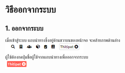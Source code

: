 # วิธีออกจากระบบ
## 1. ออกจากระบบ
เมื่อเข้าสู่ระบบ แถบนำทางซึ่งอยู่ด้านขวาบนของหน้าจอ จะคล้ายภาพด้านล่าง<br>
![](../man-img/07.logout/nav-bar.png)<br>
ผู้ใช้ต้องกดปุ่มชื่อผู้ใช้จากแถบนำทางเพื่อออกจากระบบ<br>
![](../man-img/07.logout/logout.png)
